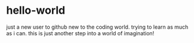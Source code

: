 # hello-world
just a new user to github
new to the coding world.  trying to learn as much as i can.  this is just another step into a world of imagination!
